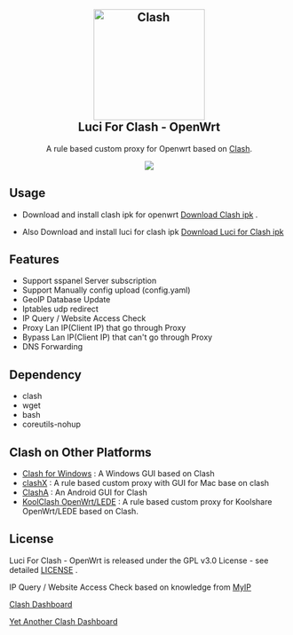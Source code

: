 <h2 align="center">
  <img src="https://github.com/Dreamacro/clash/raw/master/docs/logo.png" alt="Clash" width="200">
  <br>Luci For Clash - OpenWrt <br>

</h2>

  <p align="center">
	A rule based custom proxy for Openwrt based on <a href="https://github.com/Dreamacro/clash" target="_blank">Clash</a>.
  </p>
  <p align="center">
  <a target="_blank" href="https://github.com/frainzy1477/luci-app-clash/releases/tag/v0.23.0">
    <img src="https://img.shields.io/badge/luci%20for%20clash-v0.23.0-blue.svg">
  </a>
  
  </p>

  
 ## Usage

- Download and install clash ipk for openwrt [Download Clash ipk](https://github.com/frainzy1477/clash/releases/tag/v0.15.0) .

- Also Download and install luci for clash ipk  [Download Luci for Clash ipk](https://github.com/frainzy1477/luci-app-clash/releases/tag/v0.23.0)

 
## Features
- Support sspanel Server subscription
- Support Manually config upload (config.yaml)
- GeoIP Database Update
- Iptables udp redirect
- IP Query / Website Access Check
- Proxy Lan IP(Client IP) that go through Proxy
- Bypass Lan IP(Client IP) that can't go through Proxy
- DNS Forwarding

## Dependency

- clash
- wget
- bash
- coreutils-nohup

## Clash on Other Platforms

- [Clash for Windows](https://github.com/Fndroid/clash_for_windows_pkg/releases) : A Windows GUI based on Clash
- [clashX](https://github.com/yichengchen/clashX) : A rule based custom proxy with GUI for Mac base on clash
- [ClashA](https://github.com/ccg2018/ClashA/tree/master) : An Android GUI for Clash
- [KoolClash OpenWrt/LEDE](https://github.com/SukkaW/Koolshare-Clash/tree/master) : A rule based custom proxy for Koolshare OpenWrt/LEDE based on Clash.

## License

Luci For Clash - OpenWrt is released under the GPL v3.0 License - see detailed [LICENSE](https://github.com/frainzy1477/luci-app-clash/blob/master/LICENSE) .

IP Query / Website Access Check based on  knowledge from  [MyIP](https://github.com/SukkaW/MyIP)

[Clash Dashboard](https://github.com/Dreamacro/clash-dashboard)

[Yet Another Clash Dashboard](https://github.com/haishanh/yacd)
